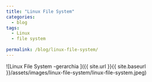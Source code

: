 ```yaml
---
title: "Linux File System"
categories:
  - blog
tags:
  - Linux
  - file system
  
permalink: /blog/linux-file-system/
---
```


  ![Linux File System -gerarchia ]({{ site.url }}{{ site.baseurl }}/assets/images/linux-file-system/linux-file-system.jpeg)

